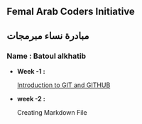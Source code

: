 ## Femal Arab Coders Initiative
## مبادرة نساء مبرمجات

### Name : Batoul alkhatib
* __Week -1 :__

    [Introduction to GIT and GITHUB ](https://github.com/batoulalkhatib/udemy-git1.git)

* __week -2 :__

    Creating Markdown File       
